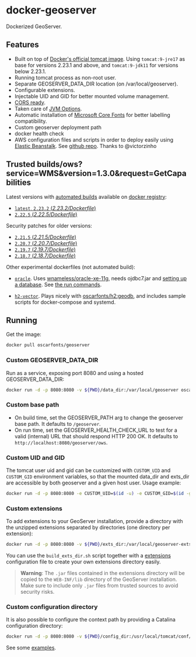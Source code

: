 # docker-geoserver

Dockerized GeoServer.

## Features

* Built on top of [Docker's official tomcat image](https://hub.docker.com/_/tomcat/). Using `tomcat:9-jre17` as base for versions 2.23.1 and above, and `tomcat:9-jdk11` for versions below 2.23.1.
* Running tomcat process as non-root user.
* Separate GEOSERVER_DATA_DIR location (on /var/local/geoserver).
* Configurable extensions.
* Injectable UID and GID for better mounted volume management.
* [CORS ready](http://enable-cors.org/server_tomcat.html).
* Taken care of [JVM Options](http://docs.geoserver.org/latest/en/user/production/container.html).
* Automatic installation of [Microsoft Core Fonts](http://www.microsoft.com/typography/fonts/web.aspx) for better labelling compatibility.
* Custom geoserver deployment path
* docker health check
* AWS configuration files and scripts in order to deploy easily using [Elastic Beanstalk](https://aws.amazon.com/documentation/elastic-beanstalk/). See [github repo](https://github.com/oscarfonts/docker-geoserver/blob/master/aws/README.md). Thanks to @victorzinho

## Trusted builds/ows?service=WMS&version=1.3.0&request=GetCapabilities

Latest versions with [automated builds](https://hub.docker.com/r/oscarfonts/geoserver/) available on [docker registry](https://registry.hub.docker.com/):

* [`latest`, `2.23.2` (*2.23.2/Dockerfile*)](https://github.com/oscarfonts/docker-geoserver/blob/master/2.23.2/Dockerfile)
* [`2.22.5` (*2.22.5/Dockerfile*)](https://github.com/oscarfonts/docker-geoserver/blob/master/2.22.5/Dockerfile)

Security patches for older versions:

* [`2.21.5` (*2.21.5/Dockerfile*)](https://github.com/oscarfonts/docker-geoserver/blob/master/2.21.5/Dockerfile)
* [`2.20.7` (*2.20.7/Dockerfile*)](https://github.com/oscarfonts/docker-geoserver/blob/master/2.20.7/Dockerfile)
* [`2.19.7` (*2.19.7/Dockerfile*)](https://github.com/oscarfonts/docker-geoserver/blob/master/2.19.7/Dockerfile)
* [`2.18.7` (*2.18.7/Dockerfile*)](https://github.com/oscarfonts/docker-geoserver/blob/master/2.18.7/Dockerfile)

Other experimental dockerfiles (not automated build):

* [`oracle`](https://github.com/oscarfonts/docker-geoserver/blob/master/oracle/Dockerfile). Uses [wnameless/oracle-xe-11g](https://hub.docker.com/r/wnameless/oracle-xe-11g/), needs ojdbc7.jar and [setting up a database](https://github.com/oscarfonts/docker-geoserver/blob/master/oracle/setup.sql). See [the run commands](https://github.com/oscarfonts/docker-geoserver/blob/master/oracle/run.sh).

* [`h2-vector`](https://github.com/oscarfonts/docker-geoserver/blob/master/h2-vector/Dockerfile). Plays nicely with [oscarfonts/h2:geodb](https://hub.docker.com/r/oscarfonts/h2/tags/), and includes sample scripts for docker-compose and systemd.

## Running

Get the image:

```bash
docker pull oscarfonts/geoserver
```

### Custom GEOSERVER_DATA_DIR

Run as a service, exposing port 8080 and using a hosted GEOSERVER_DATA_DIR:

```bash
docker run -d -p 8080:8080 -v ${PWD}/data_dir:/var/local/geoserver oscarfonts/geoserver
```

### Custom base path

* On build time, set the GEOSERVER_PATH arg to change the geoserver base path. It defaults to `/geoserver`.
* On run time, set the GEOSERVER_HEALTH_CHECK_URL to test for a valid (internal) URL that should respond HTTP 200 OK. It defaults to `http://localhost:8080/geoserver/ows`.


### Custom UID and GID

The tomcat user uid and gid can be customized with `CUSTOM_UID` and `CUSTOM_GID` environment variables, so that the mounted data_dir and exts_dir are accessible by both geoserver and a given host user. Usage example:

```bash
docker run -d -p 8080:8080 -e CUSTOM_UID=$(id -u) -e CUSTOM_GID=$(id -g) oscarfonts/geoserver
```

### Custom extensions

To add extensions to your GeoServer installation, provide a directory with the unzipped extensions separated by directories (one directory per extension):

```bash
docker run -d -p 8080:8080 -v ${PWD}/exts_dir:/var/local/geoserver-exts/ oscarfonts/geoserver
```

You can use the `build_exts_dir.sh` script together with a [extensions](https://github.com/oscarfonts/docker-geoserver/tree/master/extensions) configuration file to create your own extensions directory easily.

> **Warning**: The `.jar` files contained in the extensions directory will be copied to the `WEB-INF/lib` directory of the GeoServer installation. Make sure to include only `.jar` files from trusted sources to avoid security risks.

### Custom configuration directory

It is also possible to configure the context path by providing a Catalina configuration directory:

```bash
docker run -d -p 8080:8080 -v ${PWD}/config_dir:/usr/local/tomcat/conf/Catalina/localhost oscarfonts/geoserver
```

See some [examples](https://github.com/oscarfonts/docker-geoserver/tree/master/2.23.2/conf).
